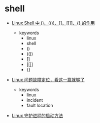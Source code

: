 shell
====

- [Linux Shell 中 ()、(())、[]、[[]]、{} 的作用](https://mp.weixin.qq.com/s/qC3fRhowUyto_9nClyYOLQ)
  - keywords
    - linux
    - shell
    - ()
    - (())
    - []
    - [[]]
    - {}

- [Linux 问题故障定位，看这一篇就够了](https://mp.weixin.qq.com/s/J94E7bBdP1BhTtzqU8aLnw)
  - keywords
    - linux
    - incident
    - fault location    

- [Linux 守护进程的启动方法](http://www.ruanyifeng.com/blog/2016/02/linux-daemon.html)